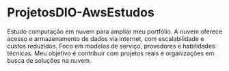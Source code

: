 # ProjetosDIO-AwsEstudos
Estudo computação em nuvem para ampliar meu portfólio. A nuvem oferece acesso e armazenamento de dados via internet, com escalabilidade e custos reduzidos. Foco em modelos de serviço, provedores e habilidades técnicas. Meu objetivo é contribuir com projetos reais e organizações em busca de soluções na nuvem.
